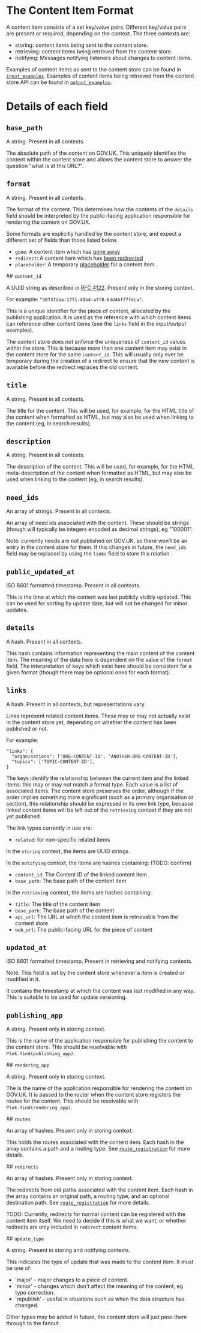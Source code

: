 # The Content Item Format

A content item consists of a set key/value pairs. Different key/value pairs are
present or required, depending on the context. The three contexts are:

 - storing: content items being sent to the content store.
 - retrieving: content items being retrieved from the content store.
 - notifying: Messages notifying listeners about changes to content items.

Examples of content items as sent to the content store can be found in
[`input_examples`](input_examples/). Examples of content items being retrieved
from the content store API can be found in
[`output_examples`](output_examples/).

# Details of each field

## `base_path`

A string. Present in all contexts.

The absolute path of the content on GOV.UK. This uniquely identifies the
content within the content store and allows the content store to answer the
question "what is at this URL?".

## `format`

A string. Present in all contexts.

The format of the content. This determines how the contents of the `details`
field should be interpreted by the public-facing application responsible for
rendering the content on GOV.UK.

Some formats are explicitly handled by the content store, and expect a different
set of fields than those listed below.

 - `gone`: A content item which has [gone away](gone_item.md)
 - `redirect`: A content item which has [been redirected](redirect_item.md)
 - `placeholder`: A temporary [placeholder](placeholder_item.md) for a content item.

## `content_id`

A UUID string as described in [RFC 4122](http://www.ietf.org/rfc/rfc4122.txt).
Present only in the storing context.

For example: `"30737dba-17f1-49b4-aff8-6dd4bff7fdca"`.

This is a unique identifier for the piece of content, allocated by the
publishing application. It is used as the reference with which content items can
reference other content items (see the `links` field in the input/output
examples).

The content store does not enforce the uniqueness of `content_id` values within
the store. This is because more than one content item may exist in the content
store for the same `content_id`. This will usually only ever be temporary
during the creation of a redirect to ensure that the new content is available
before the redirect replaces the old content.

## `title`

A string. Present in all contexts.

The title for the content. This will be used, for example, for the HTML title
of the content when formatted as HTML, but may also be used when linking to the
content (eg, in search results).

## `description`

A string. Present in all contexts.

The description of the content. This will be used, for example, for the HTML
meta-description of the content when formatted as HTML, but may also be used
when linking to the content (eg, in search results).

## `need_ids`

An array of strings. Present in all contexts.

An array of need ids associated with the content. These should be strings
(though will typically be integers encoded as decimal strings); eg "100001".

Note: currently needs are not published on GOV.UK, so there won't be an entry
in the content store for them. If this changes in future, the `need_ids` field
may be replaced by using the `links` field to store this relation.

## `public_updated_at`

ISO 8601 formatted timestamp. Present in all contexts.

This is the time at which the content was last publicly visibly updated. This
can be used for sorting by update date, but will not be changed for minor
updates.

## `details`

A hash. Present in all contexts.

This hash contains information representing the main content of the content
item. The meaning of the data here is dependent on the value of the `format`
field. The interpretation of keys which exist here should be consistent for a
given format (though there may be optional ones for each format).

## `links`

A hash. Present in all contexts, but representations vary.

Links represent related content items. These may or may not actually exist in
the content store yet, depending on whether the content has been published or
not.

For example:

    "links": {
      "organisations": ['ORG-CONTENT-ID', 'ANOTHER-ORG-CONTENT-ID'],
      "topics": ['TOPIC-CONTENT-ID'],
    }

The keys identify the relationship between the current item and the linked
items: this may or may not match a format type. Each value is a list of
associated items. The content store preserves the order, although if the order
implies something more significant (such as a primary organisation or section),
this relationship should be expressed in its own link type, because linked
content items will be left out of the `retrieving` context if they are not yet
published.

The link types currently in use are:
 - `related`: for non-specific related items

In the `storing` context, the items are UUID strings.

In the `notifying` context, the items are hashes containing: (TODO: confirm)
 - `content_id`: The Content ID of the linked content item
 - `base_path`: The base path of the content item

In the `retrieving` context, the items are hashes containing:
 - `title`: The title of the content item
 - `base_path`: The base path of the content
 - `api_url`: The URL at which the content item is retrievable from the content
              store
 - `web_url`: The public-facing URL for the piece of content

## `updated_at`

ISO 8601 formatted timestamp. Present in retrieving and notifying contexts.

Note: This field is set by the content store whenever a item is created or
modified in it.

It contains the timestamp at which the content was last modified in any way.
This is suitable to be used for update versioning.

## `publishing_app`

A string. Present only in storing context.

This is the name of the application responsible for publishing the content to
the content store. This should be resolvable with
`Plek.find(publishing_app)`.

## `rendering_app`

A string. Present only in storing context.

The is the name of the application responsible for rendering the content on
GOV.UK. It is passed to the router when the content store registers the routes
for the content. This should be resolvable with `Plek.find(rendering_app)`.

## `routes`

An array of hashes. Present only in storing context.

This holds the routes associated with the content item. Each hash in the array
contains a path and a routing type. See
[`route_registration`](route_registration.md) for more details.

## `redirects`

An array of hashes. Present only in storing context.

The redirects from old paths associated with the content item. Each hash in the
array contains an original path, a routing type, and an optional destination
path. See [`route_registration`](route_registration.md) for
more details.

TODO: Currently, redirects for normal content can be registered with the
content item itself. We need to decide if this is what we want, or whether
redirects are only included in `redirect` content items.

## `update_type`

A string. Present in storing and notifying contexts.

This indicates the type of update that was made to the content item.
It must be one of:

 - 'major' - major changes to a piece of content.
 - 'minor' - changes which don't affect the meaning of the
   content, eg typo correction.
 - 'republish' - useful in situations such as when the data
   structure has changed.

Other types may be added in future, the content store will just pass them through
to the fanout.

